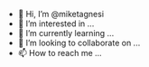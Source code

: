 - 👋 Hi, I’m @miketagnesi
- 👀 I’m interested in ...
- 🌱 I’m currently learning ...
- 💞️ I’m looking to collaborate on ...
- 📫 How to reach me ...

<!---
miketagnesi/miketagnesi is a ✨ special ✨ repository because its `README.md` (this file) appears on your GitHub profile.
You can click the Preview link to take a look at your changes.
--->
